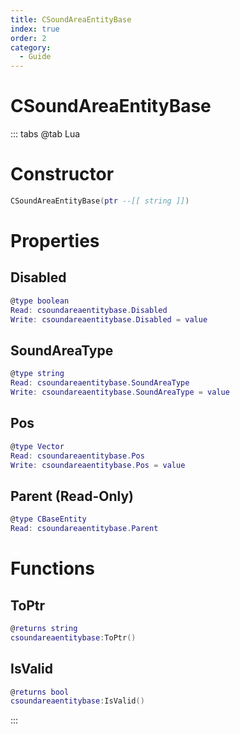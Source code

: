 ```yaml
---
title: CSoundAreaEntityBase
index: true
order: 2
category:
  - Guide
---
```


# CSoundAreaEntityBase

::: tabs
@tab Lua
# Constructor
```lua
CSoundAreaEntityBase(ptr --[[ string ]])
```
# Properties
## Disabled 
```lua
@type boolean
Read: csoundareaentitybase.Disabled
Write: csoundareaentitybase.Disabled = value
```
## SoundAreaType 
```lua
@type string
Read: csoundareaentitybase.SoundAreaType
Write: csoundareaentitybase.SoundAreaType = value
```
## Pos 
```lua
@type Vector
Read: csoundareaentitybase.Pos
Write: csoundareaentitybase.Pos = value
```
## Parent (Read-Only)
```lua
@type CBaseEntity
Read: csoundareaentitybase.Parent
```
# Functions
## ToPtr
```lua
@returns string
csoundareaentitybase:ToPtr()
```
## IsValid
```lua
@returns bool
csoundareaentitybase:IsValid()
```

:::